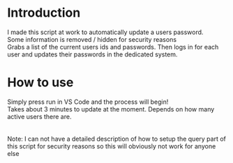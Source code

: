 <h1>Introduction</h1>
<span>I made this script at work to automatically update a users password.</span><br />
<span>Some information is removed / hidden for security reasons</span><br />
<span>Grabs a list of the current users ids and passwords. Then logs in for each user and updates their passwords in the dedicated system.</span><br />

<h1>How to use</h1>
<span>Simply press run in VS Code and the process will begin!</span><br />
<span>Takes about 3 minutes to update at the moment. Depends on how many active users there are.</span><br /><br /><br />
<span>Note: I can not have a detailed description of how to setup the query part of this script for security reasons so this will obviously not work for anyone else</span><br />
